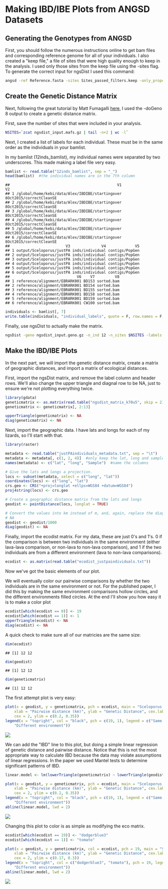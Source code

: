 Making IBD/IBE Plots from ANGSD Datasets
================

Generating the Genotypes from ANGSD
-----------------------------------

First, you should follow the numerous instructions online to get bam files and corresponding reference genome for all of your individuals. I also created a "keep file," a file of sites that were high quality enough to keep in the analysis. I used only those sites from the keep file using the -sites flag. To generate the correct input for ngsDist I used this command:

``` bash
angsd -ref Reference.fasta -sites Sites_passed_filters.keep -only_proper_pairs 1 -doCounts 1 -doMaf 1 -doMajorMinor 1 -SNP_pval 1e-6 -doPost 1 -doGeno 8 -gl 1 -bam 12inds_bamlist -out ngsdist_input 
```

Create the Genetic Distance Matrix
----------------------------------

Next, following the great tutorial by Matt Fumagalli [here](https://github.com/mfumagalli/ngsTools/blob/master/TUTORIAL.md), I used the -doGeno 8 output to create a genetic distance matrix.

First, save the number of sites that were included in your analysis.

``` bash
NSITES=`zcat ngsdist_input.mafs.gz | tail -n+2 | wc -l`
```

Next, I created a list of labels for each individual. These must be in the same order as the individuals in your bamlist.

In my bamlist (12inds\_bamlist), my individual names were separated by two underscores. This made making a label file very easy.

``` r
bamlist <- read.table("12inds_bamlist", sep = "_")
head(bamlist)  #the individual names are in the 7th column
```

    ##                                                V1                      V2
    ## 1 /global/home/kebi/data/Alex/IBDIBE/startingover 8Oct2015/correctCleanSE
    ## 2 /global/home/kebi/data/Alex/IBDIBE/startingover 8Oct2015/correctCleanSE
    ## 3 /global/home/kebi/data/Alex/IBDIBE/startingover 8Oct2015/correctCleanSE
    ## 4 /global/home/kebi/data/Alex/IBDIBE/startingover 8Oct2015/correctCleanSE
    ## 5 /global/home/kebi/data/Alex/IBDIBE/startingover 8Oct2015/correctCleanSE
    ## 6 /global/home/kebi/data/Alex/IBDIBE/startingover 8Oct2015/correctCleanSE
    ##                         V3              V4             V5
    ## 1 output/Sceloporus/justPA inds/individual contigs/PopGen
    ## 2 output/Sceloporus/justPA inds/individual contigs/PopGen
    ## 3 output/Sceloporus/justPA inds/individual contigs/PopGen
    ## 4 output/Sceloporus/justPA inds/individual contigs/PopGen
    ## 5 output/Sceloporus/justPA inds/individual contigs/PopGen
    ## 6 output/Sceloporus/justPA inds/individual contigs/PopGen
    ##                              V6    V7         V8
    ## 1 reference/alignment/EBRARK001 BD153 sorted.bam
    ## 2 reference/alignment/EBRARK001 BD154 sorted.bam
    ## 3 reference/alignment/EBRARK001 BD155 sorted.bam
    ## 4 reference/alignment/EBRARK001 BD158 sorted.bam
    ## 5 reference/alignment/EBRARK001 BD159 sorted.bam
    ## 6 reference/alignment/EBRARK001 CW100 sorted.bam

``` r
individuals <- bamlist[, 7]
write.table(individuals, "individual_labels", quote = F, row.names = F, col.names = F)
```

Finally, use ngsDist to actually make the matrix.

``` bash
ngsDist -geno ngsdist_input.geno.gz -n_ind 12 -n_sites $NSITES -labels individual_labels -o 12inds_ngs_dist_matrix
```

Make the IBD/IBE Plots
----------------------

In the next part, we will import the genetic distance matrix, create a matrix of geographic distances, and import a matrix of ecological distances.

First, import the ngsDist matrix, and remove the label column and header rows. We'll also change the upper triangle and diagnal row to be NA, just to ensure we're not plotting everything twice.

``` r
library(gdata)
geneticmatrix <- as.matrix(read.table("ngsdist_matrix_k70u5", skip = 2))
geneticmatrix <- geneticmatrix[, 2:13]

upperTriangle(geneticmatrix) <- NA
diag(geneticmatrix) <- NA
```

Next, import the geographic data. I have lats and longs for each of my lizards, so I'll start with that.

``` r
library(raster)

metadata <- read.table("justPAindividuals_metadata.txt", sep = "\t")
metadata <- metadata[, c(1, 2, 4)]  #only keep the lat, long and sample columns
names(metadata) <- c("lat", "long", "Sample")  #name the columns

# Give the lats and longs a projection.
locs <- subset(metadata, select = c("long", "lat"))
coordinates(locs) <- c("long", "lat")
crs.geo <- CRS("+proj=longlat +ellps=WGS84 +datum=WGS84")
proj4string(locs) <- crs.geo

# Create a geographic distance matrix from the lats and longs
geodist <- pointDistance(locs, longlat = TRUE)

# Convert the values into km instead of m, and, again, replace the diagnal with
# NA
geodist <- geodist/1000
diag(geodist) <- NA
```

Finally, import the ecodist matrix. For my data, these are just 0's and 1's. 0 if the comparison is between two individuals in the same environment (either lava-lava comparison, or non-lava to non-lava comparison), and 1 if the two individuals are from a different environment (lava to non-lava comparisons).

``` r
ecodist <- as.matrix(read.table("ecodist_justpaindividuals.txt"))
```

Now we've got the basic elements of our plot.

We will eventually color our pairwise comparisons by whether the two individuals are in the same environment or not. For the published paper, I did this by making the same environment comparisons hollow circles, and the different environments filled circles. At the end I'll show you how easy it is to make a color plot

``` r
ecodist[which(ecodist == 0)] <- 19
ecodist[which(ecodist == 1)] <- 1
upperTriangle(ecodist) <- NA
diag(ecodist) <- NA
```

A quick check to make sure all of our matricies are the same size:

``` r
dim(ecodist)
```

    ## [1] 12 12

``` r
dim(geodist)
```

    ## [1] 12 12

``` r
dim(geneticmatrix)
```

    ## [1] 12 12

The first attempt plot is very easy:

``` r
plot(x = geodist, y = geneticmatrix, pch = ecodist, main = "Sceloporus cowlesi", 
    xlab = "Pairwise distance (km)", ylab = "Genetic Distance", cex.lab = 1.5, cex.axis = 1.5, 
    cex = 2, ylim = c(0.2, 0.35))
legend(x = "topright", col = "black", pch = c(19, 1), legend = c("Same environment", 
    "Different environment"))
```

![](IBE_IBD_plots_tutorial_files/figure-markdown_github/unnamed-chunk-11-1.png)

We can add the "IBD" line to this plot, but doing a simple linear regression of genetic distance and pairwise distance. Notice that this is not the most appropriate way to calculate IBD because the data may violate assumptions of linear regressions. In the paper we used Mantel tests to determine significant patterns of IBD.

``` r
linear.model <- lm(lowerTriangle(geneticmatrix) ~ lowerTriangle(geodist))

plot(x = geodist, y = geneticmatrix, pch = ecodist, main = "Sceloporus cowlesi", 
    xlab = "Pairwise distance (km)", ylab = "Genetic Distance", cex.lab = 1.5, cex.axis = 1.5, 
    cex = 2, ylim = c(0.2, 0.35))
legend(x = "topright", col = "black", pch = c(19, 1), legend = c("Same environment", 
    "Different environment"))
abline(linear.model, lwd = 2)
```

![](IBE_IBD_plots_tutorial_files/figure-markdown_github/unnamed-chunk-12-1.png)

Changing this plot to color is as simple as modifying the eco matrix.

``` r
ecodist[which(ecodist == 19)] <- "dodgerblue3"
ecodist[which(ecodist == 1)] <- "tomato"

plot(x = geodist, y = geneticmatrix, col = ecodist, pch = 19, main = "Sceloporus cowlesi", 
    xlab = "Pairwise distance (km)", ylab = "Genetic Distance", cex.lab = 1.5, cex.axis = 1.5, 
    cex = 2, ylim = c(0.17, 0.3))
legend(x = "topright", col = c("dodgerblue3", "tomato"), pch = 19, legend = c("Same environment", 
    "Different environment"))
abline(linear.model, lwd = 2)
```

![](IBE_IBD_plots_tutorial_files/figure-markdown_github/unnamed-chunk-13-1.png)
